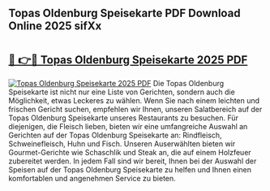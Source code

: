 ## Topas Oldenburg Speisekarte PDF Download Online 2025 sifXx

# <h2><a href="http://gc6phvq.nevu.top/?p=Topas+Oldenburg+Speisekarte">🔗 👉🔴 Topas Oldenburg Speisekarte 2025 PDF</a></h2>

[![Topas Oldenburg Speisekarte 2025 PDF](https://i.imgur.com/dBaPXMq.png)](http://gc6phvq.nevu.top/?p=Topas+Oldenburg+Speisekarte)
Die Topas Oldenburg Speisekarte ist nicht nur eine Liste von Gerichten, sondern auch die Möglichkeit, etwas Leckeres zu wählen. Wenn Sie nach einem leichten und frischen Gericht suchen, empfehlen wir Ihnen, unseren Salatbereich auf der Topas Oldenburg Speisekarte unseres Restaurants zu besuchen. Für diejenigen, die Fleisch lieben, bieten wir eine umfangreiche Auswahl an Gerichten auf der Topas Oldenburg Speisekarte an: Rindfleisch, Schweinefleisch, Huhn und Fisch. Unseren Auserwählten bieten wir Gourmet-Gerichte wie Schaschlik und Steak an, die auf einem Holzfeuer zubereitet werden. In jedem Fall sind wir bereit, Ihnen bei der Auswahl der Speisen auf der Topas Oldenburg Speisekarte zu helfen und Ihnen einen komfortablen und angenehmen Service zu bieten.
